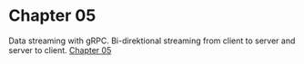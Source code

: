 # Chapter 05
Data streaming with gRPC. Bi-direktional streaming from client to server and server to client. 
[Chapter 05](./05/README.md)
